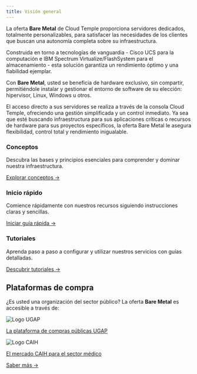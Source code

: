```yaml
---
title: Visión general
---
```


La oferta __Bare Metal__ de Cloud Temple proporciona servidores dedicados, totalmente personalizables, para satisfacer las necesidades de los clientes que buscan una autonomía completa sobre su infraestructura.

Construida en torno a tecnologías de vanguardia - Cisco UCS para la computación e IBM Spectrum Virtualize/FlashSystem para el almacenamiento - esta solución garantiza un rendimiento óptimo y una fiabilidad ejemplar.

Con __Bare Metal__, usted se beneficia de hardware exclusivo, sin compartir, permitiéndole instalar y gestionar el entorno de software de su elección: hipervisor, Linux, Windows u otros.

El acceso directo a sus servidores se realiza a través de la consola Cloud Temple, ofreciendo una gestión simplificada y un control inmediato. Ya sea que esté buscando infraestructura para sus aplicaciones críticas o recursos de hardware para sus proyectos específicos, la oferta Bare Metal le asegura flexibilidad, control total y rendimiento inigualable.

<div class="card-grid">
  <div class="card">
    <h3>Conceptos</h3>
    <p>Descubra las bases y principios esenciales para comprender y dominar nuestra infraestructura.</p>
    <a href="iaas_bare-metal/concepts" class="card-link">Explorar conceptos &rarr;</a>
  </div>
  <div class="card">
    <h3>Inicio rápido</h3>
    <p>Comience rápidamente con nuestros recursos siguiendo instrucciones claras y sencillas.</p>
    <a href="iaas_bare-metal/quickstart" class="card-link">Iniciar guía rápida &rarr;</a>
  </div>
    <div class="card">
    <h3>Tutoriales</h3>
    <p>Aprenda paso a paso a configurar y utilizar nuestros servicios con guías detalladas.</p>
    <a href="iaas_bare-metal/tutorials" class="card-link">Descubrir tutoriales &rarr;</a>
  </div>
</div>

## Plataformas de compra

<div class="purchase-platforms">
  <p>¿Es usted una organización del sector público? La oferta <strong>Bare Metal</strong> es accesible a través de:</p>

  <div class="platform-card">
    <img src="https://www.medgest.fr/wp-content/uploads/sites/2/2021/09/nouveau-logo-ugap-2021.png" alt="Logo UGAP" class="platform-logo" />
    <p>
      <a href="https://cloudtour.capgemini.fr/partenaires/cloud-temple" target="_blank" rel="noopener noreferrer">
        La plataforma de compras públicas UGAP
      </a>
    </p>
  </div>

  <div class="platform-card">
      <img src="https://i0.wp.com/www.activus-software.fr/wp-content/uploads/2022/09/20221212-GRP-CAIH-BC.png?fit=1300%2C827&ssl=1" alt="Logo CAIH" class="platform-logo" />
    <p>
      <a href="https://www.caih-sante.org" target="_blank" rel="noopener noreferrer">
        El mercado CAIH para el sector médico
      </a>
    </p>
  </div>

  <a href="https://www.cloud-temple.com/cloud-souverain-disponible-via-lugap/" target="_blank" rel="noopener noreferrer" class="learn-more-link">
    Saber más &rarr;
  </a>
</div>
